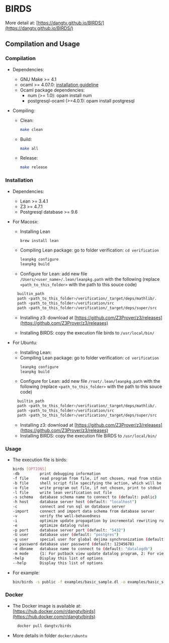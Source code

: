 # BIRDS

More detail at: [https://dangtv.github.io/BIRDS/](https://dangtv.github.io/BIRDS/)

## Compilation and Usage

### Compilation

* Dependencies:
  * GNU Make >= 4.1
  * ocaml >= 4.07.0: [installation guideline](https://ocaml.org/docs/install.html)
  * Ocaml package dependencies:
    * num (>= 1.0): opam install num
    * postgresql-ocaml (>=4.0.1): opam install postgresql

* Compiling:
  * Clean:
    ```bash
    make clean
    ```
  * Build:
    ```bash
    make all
    ```
  * Release:
    ```bash
    make release
    ```

### Installation
* Dependencies:
  * Lean >= 3.4.1
  * Z3 >= 4.7.1
  * Postgresql database >= 9.6

* For Macosx: 
  * Installing Lean
    ```bash 
    brew install lean
    ```
  * Compiling Lean package: go to folder verification: `cd verification`
    ```bash 
    leanpkg configure
    leanpkg build
    ```
  * Configure for Lean: add new file `/Users/<user_name>/.lean/leanpkg.path` with the following (replace `<path_to_this_folder>` with the path to this souce code)
  ```bash 
    builtin_path
    path <path_to_this_folder>/verification/_target/deps/mathlib/.
    path <path_to_this_folder>/verification/src
    path <path_to_this_folder>/verification/_target/deps/super/src
  ```
  * Installing z3: download at [https://github.com/Z3Prover/z3/releases](https://github.com/Z3Prover/z3/releases)

  * Installing BIRDS: copy the execution file birds to `/usr/local/bin/`

* For Ubuntu: 
  * Installing Lean: 
  * Compiling Lean package: go to folder verification: `cd verification`
    ```bash 
    leanpkg configure
    leanpkg build
    ```
  * Configure for Lean: add new file `/root/.lean/leanpkg.path` with the following (replace `<path_to_this_folder>` with the path to this souce code)
  ```bash 
    builtin_path
    path <path_to_this_folder>/verification/_target/deps/mathlib/.
    path <path_to_this_folder>/verification/src
    path <path_to_this_folder>/verification/_target/deps/super/src
  ```
  * Installing z3: download at [https://github.com/Z3Prover/z3/releases](https://github.com/Z3Prover/z3/releases)
  * Installing BIRDS: copy the execution file BIRDS to `/usr/local/bin/`

### Usage

* The execution file is birds:
    ```bash
    birds [OPTIONS]
    -db         print debugging information
    -f file     read program from file, if not chosen, read from stdin
    -b file     shell script file specifying the action, which will be executed when there is any update on the view, if not chosen, execute nothing
    -o file     write program out file, if not chosen, print to stdout
    -l file     write lean verification out file
    -s schema   database schema name to connect to (default: public)
    -h host     database server host (default: "localhost")
    -c          connect and run sql on database server
    -import     connect and import data schema from database server
    -v          verify the well-behavedness
    -i          optimize update propagation by incremental rewriting rules
    -e          optimize datalog rules
    -p port     database server port (default: "5432")
    -U user     database user (default: "postgres")
    -g user     special user for global dejima synchronization (default: "dejima")
    -w password database user password (default: 12345678)
    -d dbname   database name to connect to (default: "datalogdb")
    -m mode     {1: For putback view update datalog program, 2: For view update datalog program containing view definition, update strategy and integrity constraints, 3: For only view definition datalog program} (default: 1)
    -help       Display this list of options
    --help      Display this list of options
    ```

* For example:
    ```bash
    bin/birds -s public -f examples/basic_sample.dl -o examples/basic_sample.sql -v
    ```

### Docker

* The Docker image is available at: [https://hub.docker.com/r/dangtv/birds](https://hub.docker.com/r/dangtv/birds)
  ```bash
    docker pull dangtv/birds
  ```
* More details in folder `docker/ubuntu`